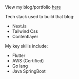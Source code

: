 View my blog/portfolio [here](https://devamshi.vercel.app/)

Tech stack used to build that blog:
- NextJs
- Tailwind Css
- Contentlayer

My key skills include:
- Flutter
- AWS (Certified)
- Go lang
- Java SpringBoot
